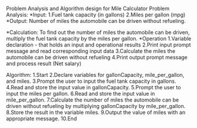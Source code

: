 Problem Analysis and Algorithm design for Mile Calculator
Problem Analysis:
*Input:
1.Fuel tank capacity (in gallons)
2.Miles per gallon (mpg)
*Output:
Number of miles the automobile can be driven without refueling.

*Calculation:
To find out the number of miles the automobile can be driven, multiply the fuel tank capacity by the miles per gallon.
*Operation
1.Variable declaration - that holds an input and operational results
2.Print input prompt message and read corresponding input data
3.Calculate the miles the automobile can be driven without refueling
4.Print output prompt message and process result (Net salary)

Algorithm:
1.Start
2.Declare variables for gallonCapacity, mile_per_gallon, and miles.
3.Prompt the user to input the fuel tank capacity in gallons.
4.Read and store the input value in gallonCapacity.
5.Prompt the user to input the miles per gallon.
6.Read and store the input value in mile_per_gallon.
7.Calculate the number of miles the automobile can be driven without refueling by multiplying gallonCapacity by mile_per_gallon.
8.Store the result in the variable miles.
9.Output the value of miles with an appropriate message.
10.End
